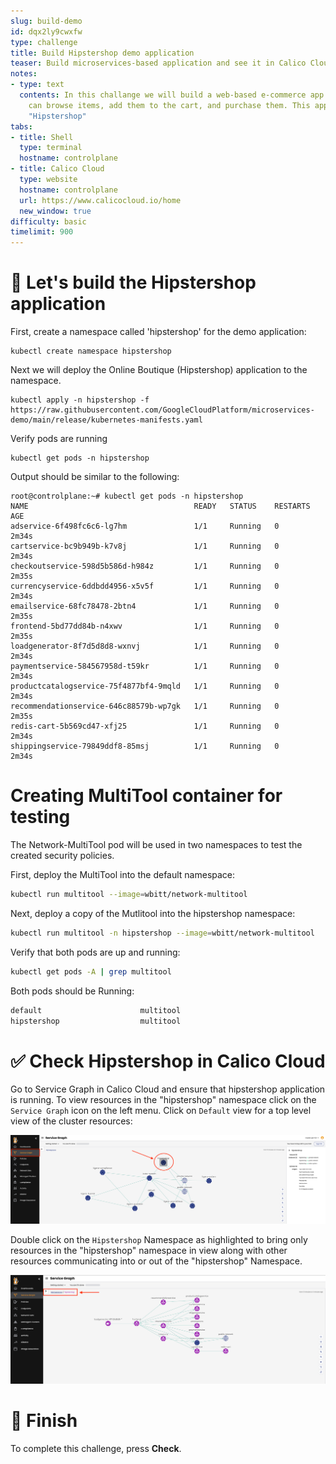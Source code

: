 ```yaml
---
slug: build-demo
id: dqx2ly9cwxfw
type: challenge
title: Build Hipstershop demo application
teaser: Build microservices-based application and see it in Calico Cloud
notes:
- type: text
  contents: In this challange we will build a web-based e-commerce app where users
    can browse items, add them to the cart, and purchase them. This application called
    "Hipstershop"
tabs:
- title: Shell
  type: terminal
  hostname: controlplane
- title: Calico Cloud
  type: website
  hostname: controlplane
  url: https://www.calicocloud.io/home
  new_window: true
difficulty: basic
timelimit: 900
---
```


🚀 Let's build the Hipstershop application
==============

First, create a namespace called 'hipstershop' for the demo application:

```
kubectl create namespace hipstershop
```

Next we will deploy the Online Boutique (Hipstershop) application to the namespace.

```
kubectl apply -n hipstershop -f https://raw.githubusercontent.com/GoogleCloudPlatform/microservices-demo/main/release/kubernetes-manifests.yaml
```

Verify pods are running

```
kubectl get pods -n hipstershop
```

Output should be similar to the following:

```
root@controlplane:~# kubectl get pods -n hipstershop
NAME                                     READY   STATUS    RESTARTS   AGE
adservice-6f498fc6c6-lg7hm               1/1     Running   0          2m34s
cartservice-bc9b949b-k7v8j               1/1     Running   0          2m34s
checkoutservice-598d5b586d-h984z         1/1     Running   0          2m35s
currencyservice-6ddbdd4956-x5v5f         1/1     Running   0          2m34s
emailservice-68fc78478-2btn4             1/1     Running   0          2m35s
frontend-5bd77dd84b-n4xwv                1/1     Running   0          2m35s
loadgenerator-8f7d5d8d8-wxnvj            1/1     Running   0          2m34s
paymentservice-584567958d-t59kr          1/1     Running   0          2m34s
productcatalogservice-75f4877bf4-9mqld   1/1     Running   0          2m34s
recommendationservice-646c88579b-wp7gk   1/1     Running   0          2m35s
redis-cart-5b569cd47-xfj25               1/1     Running   0          2m34s
shippingservice-79849ddf8-85msj          1/1     Running   0          2m34s
```

Creating MultiTool container for testing
==============

The Network-MultiTool pod will be used in two namespaces to test the created security policies.

First, deploy the MultiTool into the default namespace:

```bash
kubectl run multitool --image=wbitt/network-multitool
```

Next, deploy a copy of the Mutlitool into the hipstershop namespace:

```bash
kubectl run multitool -n hipstershop --image=wbitt/network-multitool
```

Verify that both pods are up and running:

```bash
kubectl get pods -A | grep multitool
```

Both pods should be Running:

```bash
default                      multitool                                        1/1     Running            0              12s
hipstershop                  multitool                                        1/1     Running            0              31m
```

✅ Check Hipstershop in Calico Cloud
==============

Go to Service Graph in Calico Cloud and ensure that hipstershop application is running.
To view resources in the "hipstershop" namespace click on the `Service Graph` icon on the left menu.
Click on `Default` view for a top level view of the cluster resources:

![Image Description](../assets/service-graph-top-level.png)

Double click on the `Hipstershop` Namespace as highlighted to bring only resources in the "hipstershop" namespace in view along with other resources communicating into or out of the "hipstershop" Namespace.

![Image Description](../assets/service-graph-hipstershop.png)

🏁 Finish
=========

To complete this challenge, press **Check**.
